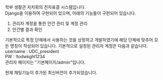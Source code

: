 학부 생활관 자치회의 전자표결 시스템입니다.  
Django을 이용하여 구현되어 있으며, 아래의 기능들이 구현되어 있습니다.

1. 관리자 계정을 통한 안건 관리 및 계정 관리
2. 안건별 결과 확인

기본적으로 특정 단체에서 사용하는 것을 상정하고 개발하였기에 해당 단체에 맞추어 모든 명칭이 작성되어 있습니다.
기본적으로 설정된 관리자 계정은 다음과 같습니다.  
username : UDC_president  
PW : !todwkghl1234  
관리자 페이지는 "기본페이지/admin"입니다.  

현재 채팅기능이 추가된 최신버전이 추가되었습니다.
